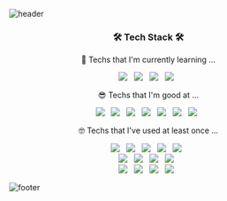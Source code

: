<!--
**Si-jeong/Si-jeong** is a ✨ _special_ ✨ repository because its `README.md` (this file) appears on your GitHub profile.

Here are some ideas to get you started:

- 🔭 I’m currently working on ...
- 🌱 I’m currently learning ...
- 👯 I’m looking to collaborate on ...
- 🤔 I’m looking for help with ...
- 💬 Ask me about ...
- 📫 How to reach me: ...
- 😄 Pronouns: ...
- ⚡ Fun fact: ...

분: 1, 12
다홍: 3, 5, 25
살구: 3
갈: 16, 20
베이지: 17
노: 11, 21, 24
초: 14
연두: 26, 6, 10
민트: 0, 7, 8
하늘: 4, 9
회: 18, 27, 28
찐회: 19

-->
![header](https://capsule-render.vercel.app/api?type=waving&section=header&color=auto&customColorList=24&height=180&animation=fadeIn&text=Hi,%20I'm%20Si-jeong&fontColor=fff&fontSize=50&fontAlign=50)

<!-- https://simpleicons.org/?q=sass -->
<h3 align="center"><b>🛠 Tech Stack 🛠</b></h3>

<!-- <p align="center">
  🔭 Techs that I'm currently working on ...
</p>
<p align="center">
</p> -->

<p align="center">
  🌱 Techs that I'm currently learning ...
</p>
<p align="center">
  <img src="https://img.shields.io/badge/C++-00599C?style=flat-square&logo=c%2B%2B&logoColor=white"/></a> &nbsp 
  <img src="https://img.shields.io/badge/Pytorch-EE4C2C?style=flat-square&logo=Pytorch&logoColor=white"/></a> &nbsp 
  <img src="https://img.shields.io/badge/Ubuntu-E95420?style=flat-square&logo=Ubuntu&logoColor=white"/></a> &nbsp 
  <img src="https://img.shields.io/badge/ROS-22314E?style=flat-square&logo=ROS&logoColor=white"/></a> &nbsp 
</p>

<p align="center">
  😎 Techs that I'm good at ...
</p>
<p align="center">
  <img src="https://img.shields.io/badge/Python-3766AB?style=flat-square&logo=Python&logoColor=white"/></a> &nbsp
  <img src="https://img.shields.io/badge/C-A8B9CC?style=flat-square&logo=C&logoColor=white"/></a> &nbsp
  <img src="https://img.shields.io/badge/Java-007396?style=flat-square&logo=Java&logoColor=white"/></a> &nbsp
  <img src="https://img.shields.io/badge/Flask-000000?style=flat-square&logo=Flask&logoColor=white"/></a> &nbsp
  <img src="https://img.shields.io/badge/OpenCV-5C3EE8?style=flat-square&logo=OpenCV&logoColor=white"/></a> &nbsp 
  <img src="https://img.shields.io/badge/MongoDB-47A248?style=flat-square&logo=MongoDB&logoColor=white"/></a> &nbsp 
  <img src="https://img.shields.io/badge/Docker-2496ED?style=flat-square&logo=Docker&logoColor=white"/></a> &nbsp
</p>

<p align="center">
 🤓 Techs that I've used at least once ...
</p>
<p align="center">
<img src="https://img.shields.io/badge/HTML5-E34F26?style=flat-square&logo=HTML5&logoColor=white"/></a> &nbsp
<img src="https://img.shields.io/badge/CSS3-1572B6?style=flat-square&logo=CSS3&logoColor=white"/></a> &nbsp
<img src="https://img.shields.io/badge/JavaScript-F7DF1E?style=flat-square&logo=JavaScript&logoColor=white"/></a> &nbsp
<img src="https://img.shields.io/badge/PHP-777BB4?style=flat-square&logo=PHP&logoColor=white"/></a> &nbsp
<img src="https://img.shields.io/badge/NGINX-009639?style=flat-square&logo=NGINX&logoColor=white"/></a> &nbsp

</br>
<img src="https://img.shields.io/badge/MySQL-4479A1?style=flat-square&logo=MySQL&logoColor=white"/></a> &nbsp 
<img src="https://img.shields.io/badge/PostgreSQL-4169E1?style=flat-square&logo=PostgreSQL&logoColor=white"/></a> &nbsp 
<img src="https://img.shields.io/badge/Microsoft%20SQL%20Server-CC2927?style=flat-square&logo=MicrosoftSQLServer&logoColor=white"/></a> &nbsp 
<img src="https://img.shields.io/badge/Redis-DC382D?style=flat-square&logo=Redis&logoColor=white"/></a> &nbsp 
</br>
<img src="https://img.shields.io/badge/Apache%20Hadoop-66CCFF?style=flat-square&logo=ApacheHadoop&logoColor=white"/></a> &nbsp 
<img src="https://img.shields.io/badge/Amazon AWS-232F3E?style=flat-square&logo=Amazon%20AWS&logoColor=white"/></a> &nbsp 
<img src="https://img.shields.io/badge/OpenGL-5586A4?style=flat-square&logo=OpenGL&logoColor=white"/></a> &nbsp 
  <img src="https://img.shields.io/badge/TensorFlow-FF6F00?style=flat-square&logo=TensorFlow&logoColor=white"/></a> &nbsp 
</p>

<!-- <div align=center>
  <img src="http://mazassumnida.wtf/api/v2/generate_badge?boj=ssonge413">
</div>
 -->
<!-- tokyonight
algolia
nightowl
blue-green
ayu-mirage -->

<!-- 
<div align=center>

[![Si-jeong's GitHub stats](https://github-readme-stats.vercel.app/api?username=Si-jeong&hide=stars&hide_border=true&count_private=true&show_icons=true&theme=tokyonight)](https://github.com/Si-jeong/github-readme-stats)

</div>
 -->

![footer](https://capsule-render.vercel.app/api?type=waving&section=footer&color=auto&customColorList=11&height=200)
